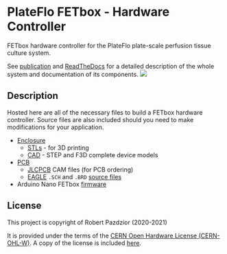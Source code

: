# PlateFlo FETbox - Hardware Controller
FETbox hardware controller for the PlateFlo plate-scale perfusion tissue culture
system.

See [publication]() and [ReadTheDocs](https://plateflo.readthedocs.io) for a detailed description of the whole
system and documentation of its components. ![](./imgs/fetbox_real.png)

## Description
Hosted here are all of the necessary files to build a FETbox hardware
controller. Source files are also included should you need to make 
modifications for your application.
* [Enclosure](./Enclosure/STLs)
    * [STLs]() - for 3D printing
    * [CAD](./Enclosure/CAD) - STEP and F3D complete device models
* [PCB](./PCB)
    * [JLCPCB](https://jlcpcb.com/) CAM files (for PCB ordering)
    * [EAGLE](https://www.autodesk.com/products/eagle/overview) `.SCH` and `.BRD` [source files](./PCB/EAGLE)
* Arduino Nano FETbox [firmware](./Firmware_FETbox)

## License
This project is copyright of Robert Pazdzior (2020-2021)

It is provided under the terms of the [CERN Open Hardware License
(CERN-OHL-W)](https://cern-ohl.web.cern.ch/home). A copy of the license is
included [here](LICENSE).